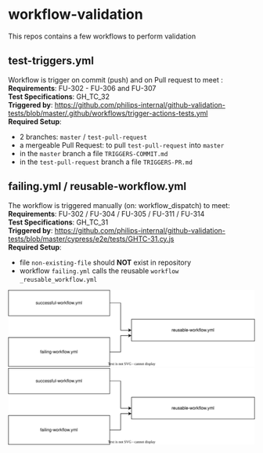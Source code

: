 # workflow-validation

This repos contains a few workflows to perform validation

## test-triggers.yml

Workflow is trigger on commit (push) and on Pull request to meet :   
**Requirements**:  FU-302 - FU-306 and FU-307    
**Test Specifications**: GH_TC_32   
**Triggered by**: https://github.com/philips-internal/github-validation-tests/blob/master/.github/workflows/trigger-actions-tests.yml    
**Required Setup**: 
- 2 branches: ``master`` / ``test-pull-request``
- a mergeable Pull Request: to pull ``test-pull-request`` into ``master``
- in the ``master`` branch a file ``TRIGGERS-COMMIT.md``
- in the ``test-pull-request`` branch a file ``TRIGGERS-PR.md`` 

## failing.yml / reusable-workflow.yml

The workflow is triggered manually (on: workflow_dispatch) to meet:   
**Requirements**: FU-302 / FU-304 / FU-305 / FU-311 / FU-314   
**Test Specifications**: GH_TC_31   
**Triggered by**: https://github.com/philips-internal/github-validation-tests/blob/master/cypress/e2e/tests/GHTC-31.cy.js   
**Required Setup**: 
- file ``non-existing-file`` should **NOT** exist in repository
- workflow ``failing.yml`` calls the reusable ``workflow _reusable_workflow.yml``

 ![Alt text](./workflows.svg)
<img src="./workflows.svg">
